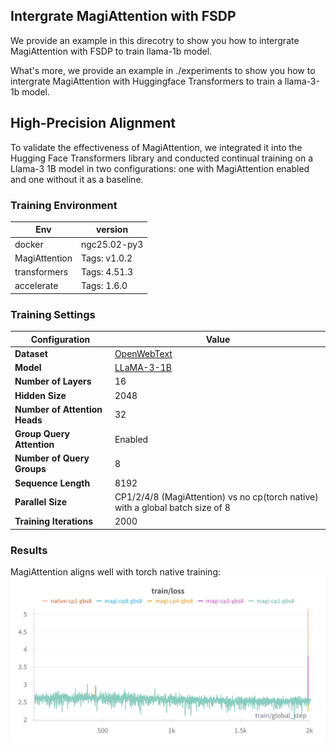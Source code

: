 ## Intergrate MagiAttention with FSDP

We provide an example in this direcotry to show you how to intergrate MagiAttention with FSDP to train llama-1b model.

What's more, we provide an example in ./experiments to show you how to intergrate MagiAttention with Huggingface Transformers to train a llama-3-1b model.

## High-Precision Alignment

To validate the effectiveness of MagiAttention, we integrated it into the Hugging Face Transformers library and conducted continual training on a Llama-3 1B model in two configurations: one with MagiAttention enabled and one without it as a baseline.

### Training Environment

| **Env**                       | **version**                                                                          |
| ----------------------------- | ------------------------------------------------------------------------------------ |
|  docker             |  ngc25.02-py3                                                                                  |
|  MagiAttention      |  Tags: v1.0.2                                                                                  | 
|  transformers       |  Tags: 4.51.3                                                                                  |
|  accelerate         |  Tags: 1.6.0                                                                                   |

### Training Settings

| **Configuration**             | **Value**                                                                                    |
| ----------------------------- | -------------------------------------------------------------------------------------------- |
| **Dataset**                   | [OpenWebText](https://huggingface.co/datasets/Skylion007/openwebtext)                        |
| **Model**                     | [LLaMA-3-1B](https://huggingface.co/meta-llama/Llama-3.2-1B)                                 |
| **Number of Layers**          | 16                                                                                           |
| **Hidden Size**               | 2048                                                                                         |
| **Number of Attention Heads** | 32                                                                                           |
| **Group Query Attention**     | Enabled                                                                                      |
| **Number of Query Groups**    | 8                                                                                            |
| **Sequence Length**           | 8192                                                                                         |
| **Parallel Size**             | CP1/2/4/8 (MagiAttention) vs no cp(torch native) with a global batch size of 8               |
| **Training Iterations**       | 2000                                                                                         |


### Results

MagiAttention aligns well with torch native training:
![Results](./experiments/results.png)

